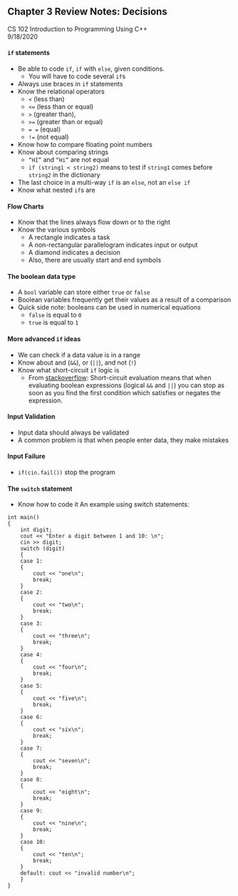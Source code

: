 ## Chapter 3 Review Notes: Decisions
CS 102 Introduction to Programming Using C++  
9/18/2020  

#### ```if``` statements
- Be able to code ```if```, ```if``` with ```else```, given conditions. 
  - You will have to code several ```if```s
- Always use braces in ```if``` statements
- Know the relational operators
  - ```<```  (less than)
  - ```<=```  (less than or equal)
  - ```>```  (greater than),
  - ```>=```  (greater than or equal)
  - ```= =```  (equal)
  - ```!=```  (not equal)
- Know how to compare floating point numbers
- Know about comparing strings
  - ```“HI”``` and ```“Hi”``` are not equal
  - ```if (string1 < string2)``` means to test if ```string1``` comes before ```string2``` in the dictionary
- The last choice in a multi-way ```if``` is an ```else```, not an ```else if```
- Know what nested ```if```s are  

#### Flow Charts
- Know that the lines always flow down or to the right
- Know the various symbols
  - A rectangle indicates a task
  - A non-rectangular parallelogram indicates input or output
  - A diamond indicates a decision
  - Also, there are usually start and end symbols

#### The boolean data type  
- A ```bool``` variable can store either ```true``` or ```false```  
- Boolean variables frequently get their values as a result of a comparison
- Quick side note: booleans can be used in numerical equations
  - ```false``` is equal to ```0```  
  - ```true``` is equal to ```1```  

#### More advanced ```if``` ideas
- We can check if a data value is in a range  
- Know about and (```&&```), or (```||```), and not (```!```)  
- Know what short-circuit ```if``` logic is  
  - From [stackoverflow](https://stackoverflow.com/questions/9344305/what-is-short-circuiting-and-how-is-it-used-when-programming-in-java): Short-circuit evaluation means that when evaluating boolean expressions (logical ```&&``` and ```||```) you can stop as soon as you find the first condition which satisfies or negates the expression.  

#### Input Validation
- Input data should always be validated
- A common problem is that when people enter data, they make mistakes

#### Input Failure
- ```if(cin.fail())``` stop the program 

#### The ```switch``` statement 
- Know how to code it
An example using switch statements:
```
int main()
{
	int digit;
	cout << "Enter a digit between 1 and 10: \n";
	cin >> digit;
	switch (digit)
	{
	case 1:
	{
		cout << "one\n";
		break;
	}
	case 2:
	{
		cout << "two\n";
		break;
	}
	case 3:
	{
		cout << "three\n";
		break;
	}
	case 4:
	{
		cout << "four\n";
		break;
	}
	case 5:
	{
		cout << "five\n";
		break;
	}
	case 6:
	{
		cout << "six\n";
		break;
	}
	case 7:
	{
		cout << "seven\n";
		break;
	}
	case 8:
	{
		cout << "eight\n";
		break;
	}
	case 9:
	{
		cout << "nine\n";
		break;
	}
	case 10:
	{
		cout << "ten\n";
		break;
	}
	default: cout << "invalid number\n";
	}
}
```
